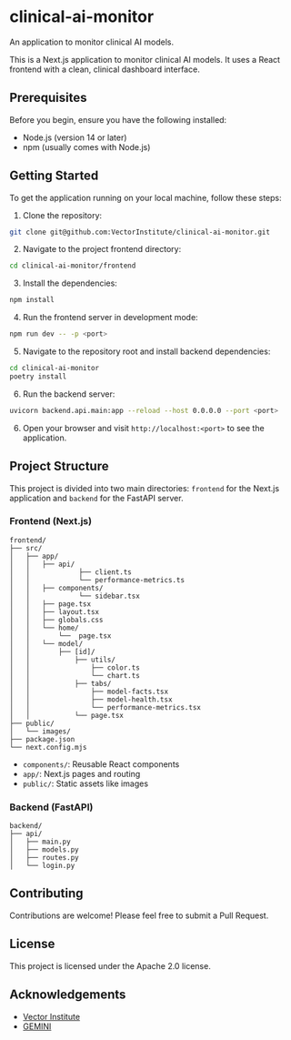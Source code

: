 # clinical-ai-monitor

An application to monitor clinical AI models.

This is a Next.js application to monitor clinical AI models. It uses a React frontend with a clean, clinical dashboard interface.

## Prerequisites

Before you begin, ensure you have the following installed:

- Node.js (version 14 or later)
- npm (usually comes with Node.js)

## Getting Started

To get the application running on your local machine, follow these steps:

1. Clone the repository:

```bash
git clone git@github.com:VectorInstitute/clinical-ai-monitor.git
```

2. Navigate to the project frontend directory:

```bash
cd clinical-ai-monitor/frontend
```

3. Install the dependencies:

```bash
npm install
```

4. Run the frontend server in development mode:

```bash
npm run dev -- -p <port>
```

5. Navigate to the repository root and install backend dependencies:

```bash
cd clinical-ai-monitor
poetry install
```

6. Run the backend server:

```bash
uvicorn backend.api.main:app --reload --host 0.0.0.0 --port <port>
```

6. Open your browser and visit `http://localhost:<port>` to see the application.

## Project Structure

This project is divided into two main directories: `frontend` for the Next.js application and `backend` for the FastAPI server.

### Frontend (Next.js)

```
frontend/
├── src/
│   ├── app/
│   │   ├── api/
│   │            ├── client.ts
│   │            └── performance-metrics.ts
│   │   ├── components/
│   │            └── sidebar.tsx
│   │   ├── page.tsx
│   │   ├── layout.tsx
│   │   ├── globals.css
│   │   └── home/
│   │       └──  page.tsx
│   │   └── model/
│   │       ├── [id]/
│   │           ├── utils/
│   │               ├── color.ts
│   │               └── chart.ts
│   │           ├── tabs/
│   │               ├── model-facts.tsx
│   │               ├── model-health.tsx
│   │               └── performance-metrics.tsx
│   │           └── page.tsx
├── public/
│   └── images/
├── package.json
└── next.config.mjs
```

- `components/`: Reusable React components
- `app/`: Next.js pages and routing
- `public/`: Static assets like images

### Backend (FastAPI)

```
backend/
├── api/
│   ├── main.py
│   ├── models.py
│   ├── routes.py
│   └── login.py
```

## Contributing

Contributions are welcome! Please feel free to submit a Pull Request.

## License

This project is licensed under the Apache 2.0 license.

## Acknowledgements

- [Vector Institute](https://vectorinstitute.ai/)
- [GEMINI](https://geminimedicine.ca/)

